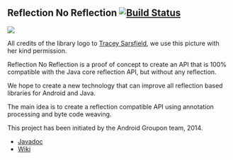 Reflection No Reflection [![Build Status](https://travis-ci.org/stephanenicolas/reflection-no-reflection.svg?branch=annotation-via-rnr)](https://travis-ci.org/stephanenicolas/reflection-no-reflection)
------------------------

<img src="https://raw.githubusercontent.com/stephanenicolas/reflection-no-reflection/master/assets/prism.jpg">

All credits of the library logo to [Tracey Sarsfield](http://www.traceysarsfield.com/gallery.html), we use this picture with her kind permission.

Reflection No Reflection is a proof of concept to create an API that is 100% compatible with the Java core reflection API, but without any reflection. 

We hope to create a new technology that can improve all reflection based libraries for Android and Java.

The main idea is to create a reflection compatible API using annotation processing and byte code weaving.

This project has been initiated by the Android Groupon team, 2014.

* [Javadoc](http://stephanenicolas.github.io/reflection-no-reflection/)
* [Wiki](https://github.com/stephanenicolas/reflection-no-reflection/wiki)
